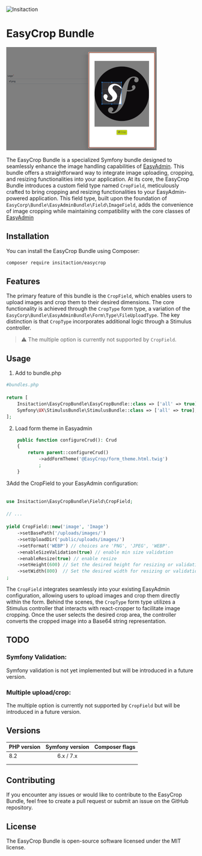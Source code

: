 ![Insitaction](https://www.insitaction.com/wp-content/uploads/2022/09/logo.png)

# EasyCrop Bundle

![EasycropBundle](./doc/easycrop.png)

The EasyCrop Bundle is a specialized Symfony bundle designed to seamlessly enhance the image handling capabilities of [EasyAdmin](https://github.com/EasyCorp/EasyAdminBundle). This bundle offers a straightforward way to integrate image uploading, cropping, and resizing functionalities into your application. At its core, the EasyCrop Bundle introduces a custom field type named `CropField`, meticulously crafted to bring cropping and resizing functionalities to your EasyAdmin-powered application. This field type, built upon the foundation of `EasyCorp\Bundle\EasyAdminBundle\Field\ImageField`, adds the convenience of image cropping while maintaining compatibility with the core classes of [EasyAdmin](https://github.com/EasyCorp/EasyAdminBundle)

## Installation

You can install the EasyCrop Bundle using Composer:

```bash
composer require insitaction/easycrop
```

## Features

The primary feature of this bundle is the `CropField`, which enables users to upload images and crop them to their desired dimensions. The core functionality is achieved through the `CropType` form type, a variation of the `EasyCorp\Bundle\EasyAdminBundle\Form\Type\FileUploadType`. The key distinction is that `CropType` incorporates additional logic through a Stimulus controller.

>:warning: The multiple option is currently not supported by `CropField`.

## Usage

1. Add to bundle.php

```php
#bundles.php

return [
    Insitaction\EasyCropBundle\EasyCropBundle::class => ['all' => true],
    Symfony\UX\StimulusBundle\StimulusBundle::class => ['all' => true],
];
```

2. Load form theme in Easyadmin

```php
    public function configureCrud(): Crud
    {
        return parent::configureCrud()
            ->addFormTheme('@EasyCrop/form_theme.html.twig')
            ;
    }
```

3Add the CropField to your EasyAdmin configuration:

```php

use Insitaction\EasyCropBundle\Field\CropField;

// ...

yield CropField::new('image', 'Image')
    ->setBasePath('/uploads/images/')
    ->setUploadDir('public/uploads/images/')
    ->setFormat('WEBP') // choices are 'PNG', 'JPEG', 'WEBP'.
    ->enableSizeValidation(true) // enable min size validation
    ->enableResize(true) // enable resize
    ->setHeight(600) // Set the desired height for resizing or validation
    ->setWidth(800)  // Set the desired width for resizing or validation
;
```

The `CropField` integrates seamlessly into your existing EasyAdmin configuration, allowing users to upload images and crop them directly within the form.
Behind the scenes, the `CropType` form type utilizes a Stimulus controller that interacts with react-cropper to facilitate image cropping. Once the user selects the desired crop area, the controller converts the cropped image into a Base64 string representation.

## TODO
### Symfony Validation:
Symfony validation is not yet implemented but will be introduced in a future version.
### Multiple upload/crop:
The multiple option is currently not supported by `CropField` but will be introduced in a future version.

## Versions

| PHP version | Symfony version | Composer flags |
|-------------|:---------------:|---------------|
| 8.2         |    6.x / 7.x    |                |
|             |                 |               |
|             |                 |               |

## Contributing

If you encounter any issues or would like to contribute to the EasyCrop Bundle, feel free to create a pull request or submit an issue on the GitHub repository.

## License

The EasyCrop Bundle is open-source software licensed under the MIT license.
